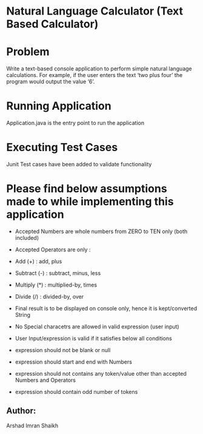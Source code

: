 # Natural Language Calculator (Text Based Calculator)

# Problem
Write a text-based console application to perform simple natural language calculations.
For example, if the user enters the text ‘two plus four’ the program would output the value ‘6’.

# Running Application
Application.java is the entry point to run the application


# Executing Test Cases
Junit Test cases have been added to validate functionality

# Please find below assumptions made to while implementing this application

*	Accepted Numbers are whole numbers from ZERO to TEN only (both included)
*	Accepted Operators are only : 
*	Add (+) : add, plus
*	Subtract (-) : subtract, minus, less
*	Multiply (*) : multiplied-by, times
*	Divide (/) : divided-by, over

*	Final result is to be displayed on console only, hence it is kept/converted String
*	No Special characetrs are allowed in valid expression (user input)

*	User Input/expression is valid if it satisfies below all conditions
*	expression should not be blank or null
*	expression should start and end with Numbers
*	expression should not contains any token/value other than accepted Numbers and Operators
*	expression should contain odd number of tokens

## Author:
Arshad Imran Shaikh
